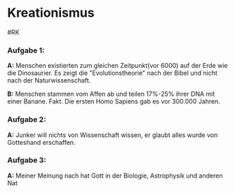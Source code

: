 # Kreationismus
#RK 

### Aufgabe 1:

**A:**
	Menschen existierten zum gleichen Zeitpunkt(vor 6000) auf der Erde wie die Dinosaurier.
	Es zeigt die "Evolutionstheorie" nach der Bibel und nicht nach der Naturwissenschaft. 

**B:**
	Menschen stammen vom Affen ab und teilen 17%-25% ihrer DNA mit einer Banane. Fakt.
	Die ersten Homo Sapiens gab es vor 300.000 Jahren.


### Aufgabe 2:

**A:**
	Junker will nichts von Wissenschaft wissen, er glaubt alles wurde von Gotteshand erschaffen.

### Aufgabe 3:

**A:**
	Meiner Meinung nach hat Gott in der Biologie, Astrophysik und anderen Nat